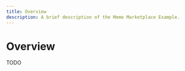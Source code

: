 ```yaml
---
title: Overview
description: A brief description of the Meme Marketplace Example.
---
```


# Overview

TODO
